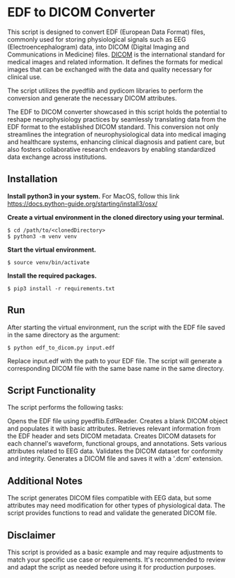 # EDF to DICOM Converter

This script is designed to convert EDF (European Data Format) files, commonly used for storing physiological signals such as EEG (Electroencephalogram) data, into DICOM (Digital Imaging and Communications in Medicine) files. [DICOM](https://www.dicomstandard.org/) is the international standard for medical images and related information. It defines the formats for medical images that can be exchanged with the data and quality necessary for clinical use. 

The script utilizes the pyedflib and pydicom libraries to perform the conversion and generate the necessary DICOM attributes.

The EDF to DICOM converter showcased in this script holds the potential to reshape neurophysiology practices by seamlessly translating data from the EDF format to the established DICOM standard. This conversion not only streamlines the integration of neurophysiological data into medical imaging and healthcare systems, enhancing clinical diagnosis and patient care, but also fosters collaborative research endeavors by enabling standardized data exchange across institutions.

## Installation

**Install python3 in your system.**
For MacOS, follow this link https://docs.python-guide.org/starting/install3/osx/

**Create a virtual environment in the cloned directory using your terminal.**

```
$ cd /path/to/<clonedDirectory>
$ python3 -m venv venv
```
**Start the virtual environment.**
```
$ source venv/bin/activate
```
**Install the required packages.**
```
$ pip3 install -r requirements.txt
```

## Run

After starting the virtual environment, run the script with the EDF file saved in the same directory as the argument:

```
$ python edf_to_dicom.py input.edf
```

Replace input.edf with the path to your EDF file. The script will generate a corresponding DICOM file with the same base name in the same directory.

## Script Functionality

The script performs the following tasks:

Opens the EDF file using pyedflib.EdfReader.
Creates a blank DICOM object and populates it with basic attributes.
Retrieves relevant information from the EDF header and sets DICOM metadata.
Creates DICOM datasets for each channel's waveform, functional groups, and annotations.
Sets various attributes related to EEG data.
Validates the DICOM dataset for conformity and integrity.
Generates a DICOM file and saves it with a '.dcm' extension.

## Additional Notes

The script generates DICOM files compatible with EEG data, but some attributes may need modification for other types of physiological data.
The script provides functions to read and validate the generated DICOM file.

## Disclaimer

This script is provided as a basic example and may require adjustments to match your specific use case or requirements. It's recommended to review and adapt the script as needed before using it for production purposes.